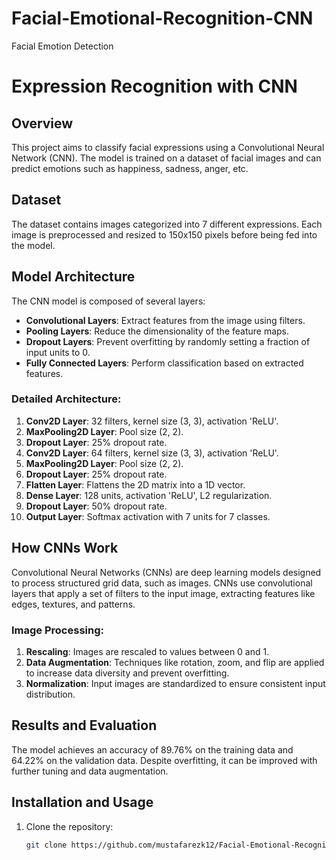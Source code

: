 # Facial-Emotional-Recognition-CNN
Facial Emotion Detection 
# Expression Recognition with CNN

## Overview
This project aims to classify facial expressions using a Convolutional Neural Network (CNN). The model is trained on a dataset of facial images and can predict emotions such as happiness, sadness, anger, etc.

## Dataset
The dataset contains images categorized into 7 different expressions. Each image is preprocessed and resized to 150x150 pixels before being fed into the model.

## Model Architecture
The CNN model is composed of several layers:
- **Convolutional Layers**: Extract features from the image using filters.
- **Pooling Layers**: Reduce the dimensionality of the feature maps.
- **Dropout Layers**: Prevent overfitting by randomly setting a fraction of input units to 0.
- **Fully Connected Layers**: Perform classification based on extracted features.

### Detailed Architecture:
1. **Conv2D Layer**: 32 filters, kernel size (3, 3), activation 'ReLU'.
2. **MaxPooling2D Layer**: Pool size (2, 2).
3. **Dropout Layer**: 25% dropout rate.
4. **Conv2D Layer**: 64 filters, kernel size (3, 3), activation 'ReLU'.
5. **MaxPooling2D Layer**: Pool size (2, 2).
6. **Dropout Layer**: 25% dropout rate.
7. **Flatten Layer**: Flattens the 2D matrix into a 1D vector.
8. **Dense Layer**: 128 units, activation 'ReLU', L2 regularization.
9. **Dropout Layer**: 50% dropout rate.
10. **Output Layer**: Softmax activation with 7 units for 7 classes.

## How CNNs Work
Convolutional Neural Networks (CNNs) are deep learning models designed to process structured grid data, such as images. CNNs use convolutional layers that apply a set of filters to the input image, extracting features like edges, textures, and patterns.

### Image Processing:
1. **Rescaling**: Images are rescaled to values between 0 and 1.
2. **Data Augmentation**: Techniques like rotation, zoom, and flip are applied to increase data diversity and prevent overfitting.
3. **Normalization**: Input images are standardized to ensure consistent input distribution.

## Results and Evaluation
The model achieves an accuracy of 89.76% on the training data and 64.22% on the validation data. Despite overfitting, it can be improved with further tuning and data augmentation.

## Installation and Usage
1. Clone the repository:
   ```bash
   git clone https://github.com/mustafarezk12/Facial-Emotional-Recognition-CNN.git
